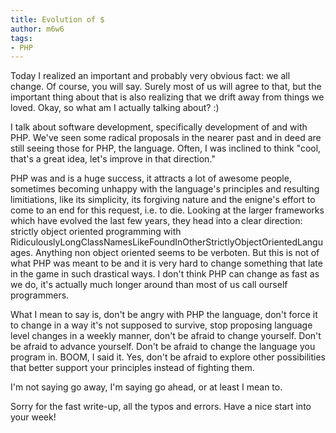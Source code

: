 ```yaml
---
title: Evolution of $
author: m6w6
tags: 
- PHP
---
```


Today I realized an important and probably very obvious fact: we all change. Of
course, you will say. Surely most of us will agree to that, but the important
thing about that is also realizing that we drift away from things we loved.
Okay, so what am I actually talking about? :)  
  
I talk about software development, specifically development of and with PHP.
We've seen some radical proposals in the nearer past and in deed are still
seeing those for PHP, the language. Often, I was inclined to think "cool,
that's a great idea, let's improve in that direction."  
  
PHP was and is a huge success, it attracts a lot of awesome people, sometimes
becoming unhappy with the language's principles and resulting limitiations,
like its simplicity, its forgiving nature and the enigne's effort to come to
an end for this request, i.e. to die. Looking at the larger frameworks which
have evolved the last few years, they head into a clear direction: strictly
object oriented programming with
RidiculouslyLongClassNamesLikeFoundInOtherStrictlyObjectOrientedLanguages.
Anything non object oriented seems to be verboten. But this is not of what PHP
was meant to be and it is very hard to change something that late in the game
in such drastical ways. I don't think PHP can change as fast as we do, it's
actually much longer around than most of us call ourself programmers.  
  
What I mean to say is, don't be angry with PHP the language, don't force it to
change in a way it's not supposed to survive, stop proposing language level
changes in a weekly manner, don't be afraid to change yourself. Don't be
afraid to advance yourself. Don't be afraid to change the language you program
in. BOOM, I said it. Yes, don't be afraid to explore other possibilities that
better support your principles instead of fighting them.  
  
I'm not saying go away, I'm saying go ahead, or at least I mean to.  
  
Sorry for the fast write-up, all the typos and errors. Have a nice start into
your week!

